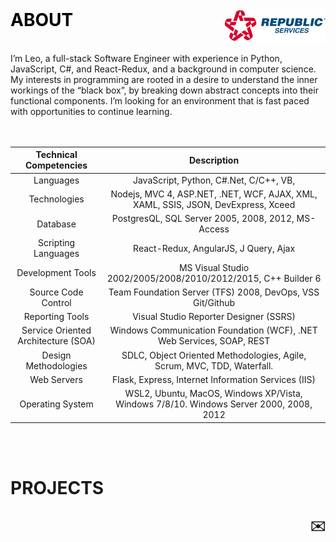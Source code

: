 <!-- # ABOUT -->

<!-- <h2 align="center" >	 -->
<!-- Linkedin -->
<!-- <p align="center"> -->
<br />

  <a  style="text-decoration:none; color:black" >
   <h1 align="left">ABOUT
     
  <a href="https://www.republicservices.com"  style="text-decoration:none; color:black" >
    <img src="./Assets/Republic_Website_Logo.png" alt="Logo" style="background-color:white"  align="right">
    <br />
  </a>
  
</h2>
<br />
I’m Leo, a full-stack Software Engineer with experience in Python, JavaScript, C#, and React-Redux, and a background in computer science. My interests in programming are rooted in a desire to understand the inner workings of the “black box”, by breaking down abstract concepts into their functional components. I’m looking for an environment that is fast paced with opportunities to continue learning.

<br />
<br />
<br />

|       Technical Competencies        |                                      Description                                       |
| :---------------------------------: | :------------------------------------------------------------------------------------: |
|              Languages              |                           JavaScript, Python, C#.Net, C/C++, VB,                       |
|            Technologies             |   Nodejs, MVC 4, ASP.NET, .NET, WCF, AJAX, XML, XAML, SSIS, JSON, DevExpress, Xceed    |
|              Database               |                   PostgresQL, SQL Server 2005, 2008, 2012, MS-Access                   |
|         Scripting Languages         |                         React-Redux, AngularJS, J Query, Ajax                          |
|          Development Tools          |             MS Visual Studio 2002/2005/2008/2010/2012/2015, C++ Builder 6              |
|         Source Code Control         |                   Team Foundation Server (TFS) 2008, DevOps, VSS Git/Github            |
|           Reporting Tools           |                         Visual Studio Reporter Designer (SSRS)                         |
| Service Oriented Architecture (SOA) |         Windows Communication Foundation (WCF), .NET Web Services, SOAP, REST          |
|        Design Methodologies         |        SDLC, Object Oriented Methodologies, Agile, Scrum, MVC, TDD, Waterfall.         |
|             Web Servers             |                  Flask, Express, Internet Information Services (IIS)                   |
|          Operating System           | WSL2, Ubuntu, MacOS, Windows XP/Vista, Windows 7/8/10. Windows Server 2000, 2008, 2012 |

<br />
<br />

# PROJECTS



<a href="mailto:leoworkcp@gmail.com" target="_blank"  class="icon alt fa-envelope" style="text-decoration: none"><h2 align="right" >
✉️</a>
